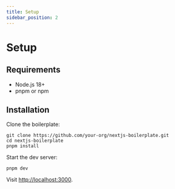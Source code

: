 ```yaml
---
title: Setup
sidebar_position: 2
---
```


# Setup

## Requirements

- Node.js 18+
- pnpm or npm

## Installation

Clone the boilerplate:

    git clone https://github.com/your-org/nextjs-boilerplate.git
    cd nextjs-boilerplate
    pnpm install

Start the dev server:

    pnpm dev

Visit [http://localhost:3000](http://localhost:3000).
